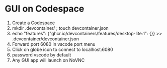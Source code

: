 # GUI on Codespace

1. Create a Codespace
2. mkdir .devcontainer/ ; touch devcontainer.json
3. echo "features": {"ghcr.io/devcontainers/features/desktop-lite:1": {\}} >> .devcontainer/devcontainer.json
4. Forward port 6080 in vscode port menu
5. Click on globe icon to connect to localhost:6080
6. password vscode by default
7. Any GUI app will launch on NoVNC
